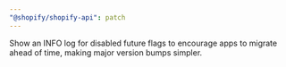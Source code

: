 ```yaml
---
"@shopify/shopify-api": patch
---
```


Show an INFO log for disabled future flags to encourage apps to migrate ahead of time, making major version bumps simpler.
